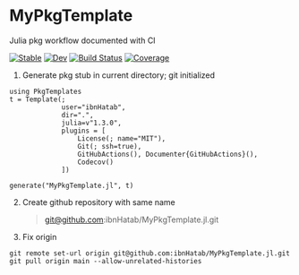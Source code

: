 # MyPkgTemplate

Julia pkg workflow documented with CI

[![Stable](https://img.shields.io/badge/docs-stable-blue.svg)](https://ibnHatab.github.io/MyPkgTemplate.jl/stable/)
[![Dev](https://img.shields.io/badge/docs-dev-blue.svg)](https://ibnHatab.github.io/MyPkgTemplate.jl/dev/)
[![Build Status](https://github.com/ibnHatab/MyPkgTemplate.jl/actions/workflows/CI.yml/badge.svg?branch=main)](https://github.com/ibnHatab/MyPkgTemplate.jl/actions/workflows/CI.yml?query=branch%3Amain)
[![Coverage](https://codecov.io/gh/ibnHatab/MyPkgTemplate.jl/branch/main/graph/badge.svg)](https://codecov.io/gh/ibnHatab/MyPkgTemplate.jl)

1. Generate pkg stub in current directory; git initialized

```
using PkgTemplates
t = Template(;
             user="ibnHatab",
             dir=".",
             julia=v"1.3.0",
             plugins = [
                 License(; name="MIT"),
                 Git(; ssh=true),
                 GitHubActions(), Documenter{GitHubActions}(),
                 Codecov()
             ])

generate("MyPkgTemplate.jl", t)

```

2. Create github repository with same name
   > git@github.com:ibnHatab/MyPkgTemplate.jl.git

2. Fix origin
```
git remote set-url origin git@github.com:ibnHatab/MyPkgTemplate.jl.git
git pull origin main --allow-unrelated-histories
```
